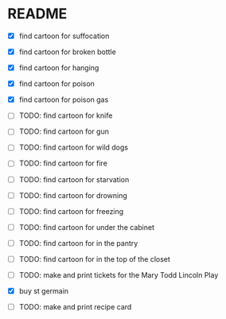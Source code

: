 # README

- [x] find cartoon for suffocation
- [x] find cartoon for broken bottle
- [x] find cartoon for hanging
- [x] find cartoon for poison
- [x] find cartoon for poison gas
- [ ] TODO:  find cartoon for knife
- [ ] TODO:  find cartoon for gun
- [ ] TODO:  find cartoon for wild dogs
- [ ] TODO:  find cartoon for fire
- [ ] TODO:  find cartoon for starvation
- [ ] TODO:  find cartoon for drowning
- [ ] TODO:  find cartoon for freezing

- [ ] TODO:  find cartoon for under the cabinet
- [ ] TODO:  find cartoon for in the pantry
- [ ] TODO:  find cartoon for in the top of the closet

- [ ] TODO:  make and print tickets for the Mary Todd Lincoln Play
- [x] buy st germain
- [ ] TODO:  make and print recipe card
